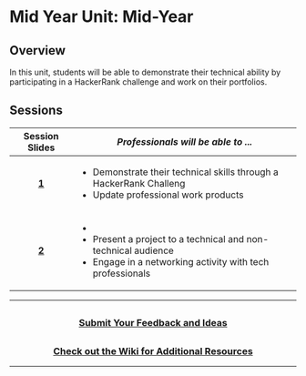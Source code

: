 # Mid Year Unit: Mid-Year

## Overview

In this unit, students will be able to demonstrate their technical ability by participating in a HackerRank challenge and work on their portfolios.

## Sessions

|                                                Session Slides                                                 | _Professionals will be able to ..._                                                |
| :-----------------------------------------------------------------------------------------------------------: | --------------------------------------------------------------------------- |
| [**1**]() | <ul><li>Demonstrate their technical skills through a HackerRank Challeng</li><li>Update professional work products</li></ul>     |
| [**2**]() | <ul><li></li><li>Present a project to a technical and non-technical audience</li><li>Engage in a networking activity with tech professionals </li></ul>     |

---
## <h3 align="center"><a href="https://docs.google.com/forms/d/e/1FAIpQLSc4oUNSthmU63TqlzUOOWd3buX3tGVIPRNDm0tsLB_nOONRLQ/viewform">Submit Your Feedback and Ideas</a></h3>

## <h3 align="center"><a href="https://github.com/itscodenation/curriculum-22-23/wiki">Check out the Wiki for Additional Resources</a></h3>

---

